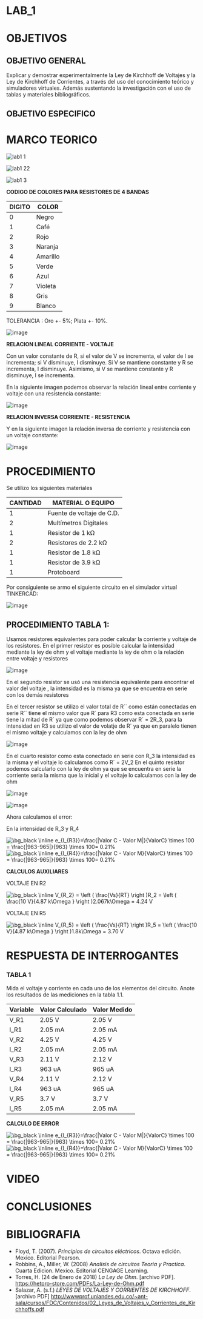 # LAB_1

# OBJETIVOS

## OBJETIVO GENERAL 
 
Explicar y demostrar experimentalmente la Ley de Kirchhoff de Voltajes y la Ley de Kirchhoff de Corrientes, a través del uso del conocimiento teórico y simuladores virtuales. Además sustentando la investigación con el uso de tablas y materiales bibliográficos.

## OBJETIVO ESPECIFICO


# MARCO TEORICO

![lab1 1](https://user-images.githubusercontent.com/93561706/141365791-99e5f16a-eec6-4482-a5da-2cec4cf9452d.jpg)

![lab1 22](https://user-images.githubusercontent.com/93561706/141365810-79bdb7fc-da8f-4f0d-abf2-27da61c10277.jpg)

![lab1 3](https://user-images.githubusercontent.com/93561706/141369551-a6dd8746-624c-4750-a00e-e513e7d6b6eb.jpg)

**CODIGO DE COLORES PARA RESISTORES DE 4 BANDAS** 

| DIGITO | COLOR |
|--------|------------|
| 0 | Negro |
| 1 | Café |
| 2 | Rojo |
| 3 | Naranja |
| 4 | Amarillo |
| 5 | Verde |
| 6 | Azul |
| 7 | Violeta |
| 8 | Gris |
| 9 | Blanco |

TOLERANCIA : Oro +- 5%; Plata +- 10%.

![image](https://user-images.githubusercontent.com/93361435/141390249-a1bc9655-3102-4c92-97af-515aacc43518.png)

**RELACION LINEAL CORRIENTE - VOLTAJE**

Con un valor constante de R, si el valor de V se incrementa, el valor de I se incrementa; si V disminuye, I disminuye. Si V se mantiene constante y R se incrementa, I disminuye. Asimismo, si V se mantiene constante y R disminuye, I se incrementa.

En la siguiente imagen podemos observar la relación lineal entre corriente y voltaje con una resistencia constante: 

![image](https://user-images.githubusercontent.com/93361435/141390367-4ed4d2d6-c8b0-4317-8499-c4ceecd5975a.png)

**RELACION INVERSA CORRIENTE - RESISTENCIA**

Y en la siguiente imagen la relación inversa de corriente y resistencia con un voltaje constante: 

![image](https://user-images.githubusercontent.com/93361435/141390563-0c3d1077-a8f6-459d-bd22-20c62d5e3b33.png)

# PROCEDIMIENTO

Se utilizo los siguientes materiales 

| CANTIDAD | MATERIAL O EQUIPO |
|----------|-------------------------|
| 1 | Fuente de voltaje de C.D. |
| 2 | Multímetros Digitales |
| 1 | Resistor de 1 kΩ |
| 2 | Resistores de 2.2 kΩ |
| 1 | Resistor de 1.8 kΩ |
| 1 | Resistor de 3.9 kΩ |
| 1 | Protoboard |

Por consiguiente se armo el siguiente circuito en el simulador virtual TINKERCAD: 

![image](https://user-images.githubusercontent.com/93361435/141212814-970f588c-f726-407f-a879-8d9a3a8c4add.png)

## PROCEDIMIENTO TABLA 1: 

Usamos resistores equivalentes para poder calcular la corriente y voltaje de los resistores.
En el primer resistor es posible calcular la intensidad mediante la ley de ohm y el voltaje mediante la ley de ohm o la relación entre voltaje y resistores

![image](https://user-images.githubusercontent.com/93361435/141399359-91b8de7a-7151-404b-9e73-29db4fc333b7.png)

En el segundo resistor se usó una resistencia equivalente para encontrar el valor del voltaje , la intensidad es la misma ya que se encuentra en serie con los demás resistores 

En el tercer resistor se utilizo el valor total de R´´ como están conectadas en serie R´´ tiene el mismo valor que R´ para R3 como esta conectada en serie tiene la mitad de R´ ya que como podemos observar R´ = 2R_3, para la intensidad en R3 se utilizo el valor de volatje de R´ ya que en paralelo tienen el mismo voltaje y calculamos con la ley de ohm 

![image](https://user-images.githubusercontent.com/93361435/141398063-ee158f51-6345-4d1d-b6d8-24b777af52ec.png)

En el cuarto resistor como esta conectado en serie con R_3 la intensidad es la misma y el voltaje lo calculamos como R´ = 2V_2
En el quinto resistor podemos calcularlo con la ley de ohm ya que se encuentra en serie la corriente seria la misma que la inicial y el voltaje lo calculamos con la ley de ohm 

![image](https://user-images.githubusercontent.com/93361435/141398087-ae606651-67c9-40ae-b313-5e37b4d47863.png)

![image](https://user-images.githubusercontent.com/93361435/141398100-336ad601-7155-4294-88ef-894ff143108e.png)

Ahora calculamos el error:

En la intensidad de R_3 y R_4

<img src="https://latex.codecogs.com/png.image?\dpi{200}&space;\bg_black&space;\inline&space;e_{I_{R3}}=\frac{|Valor&space;C&space;-&space;Valor&space;M|}{ValorC}&space;\times&space;&space;100&space;=&space;\frac{|963-965|}{963}&space;\times&space;100=&space;0.21%" title="\bg_black \inline e_{I_{R3}}=\frac{|Valor C - Valor M|}{ValorC} \times 100 = \frac{|963-965|}{963} \times 100= 0.21%" />

<img src="https://latex.codecogs.com/png.image?\dpi{200}&space;\bg_black&space;\inline&space;e_{I_{R4}}=\frac{|Valor&space;C&space;-&space;Valor&space;M}{ValorC}&space;\times&space;&space;100&space;=&space;\frac{|963-965|}{963}&space;\times&space;100=&space;0.21%" title="\bg_black \inline e_{I_{R4}}=\frac{|Valor C - Valor M}{ValorC} \times 100 = \frac{|963-965|}{963} \times 100= 0.21%" />

**CALCULOS AUXILIARES**

VOLTAJE EN R2

<img src="https://latex.codecogs.com/png.image?\dpi{200}&space;\bg_black&space;\inline&space;V_{R_2}&space;=&space;\left&space;(&space;\frac{Vs}{RT}&space;\right&space;)R_2&space;=&space;\left&space;(&space;\frac{10&space;V}{4.87&space;k\Omega&space;}&space;\right&space;)2.067k\Omega&space;=&space;4.24&space;V" title="\bg_black \inline V_{R_2} = \left ( \frac{Vs}{RT} \right )R_2 = \left ( \frac{10 V}{4.87 k\Omega } \right )2.067k\Omega = 4.24 V" />

VOLTAJE EN R5

<img src="https://latex.codecogs.com/png.image?\dpi{200}&space;\bg_black&space;\inline&space;V_{R_5}&space;=&space;\left&space;(&space;\frac{Vs}{RT}&space;\right&space;)R_5&space;=&space;\left&space;(&space;\frac{10&space;V}{4.87&space;k\Omega&space;}&space;\right&space;)1.8k\Omega&space;=&space;3.70&space;V" title="\bg_black \inline V_{R_5} = \left ( \frac{Vs}{RT} \right )R_5 = \left ( \frac{10 V}{4.87 k\Omega } \right )1.8k\Omega = 3.70 V" />

# RESPUESTA DE INTERROGANTES

### TABLA 1

Mida el voltaje y corriente en cada uno de los elementos del circuito. Anote los resultados de las mediciones en la tabla 1.1.

| Variable | Valor Calculado | Valor Medido |
|------------- | -------------------- | ------------------ |
| V_R1 | 2.05 V | 2.05 V |
| I_R1 | 2.05 mA | 2.05 mA |
| V_R2 | 4.25 V | 4.25 V |
| I_R2 | 2.05 mA | 2.05 mA |
| V_R3 | 2.11 V | 2.12 V |
| I_R3 | 963 uA | 965 uA |
| V_R4 | 2.11 V | 2.12 V |
| I_R4 | 963 uA | 965 uA |
| V_R5 | 3.7 V | 3.7 V |
| I_R5 | 2.05 mA | 2.05 mA | 

**CALCULO DE ERROR**

<img src="https://latex.codecogs.com/png.image?\dpi{200}&space;\bg_black&space;\inline&space;e_{I_{R3}}=\frac{|Valor&space;C&space;-&space;Valor&space;M|}{ValorC}&space;\times&space;&space;100&space;=&space;\frac{|963-965|}{963}&space;\times&space;100=&space;0.21%" title="\bg_black \inline e_{I_{R3}}=\frac{|Valor C - Valor M|}{ValorC} \times 100 = \frac{|963-965|}{963} \times 100= 0.21%" />

<img src="https://latex.codecogs.com/png.image?\dpi{200}&space;\bg_black&space;\inline&space;e_{I_{R4}}=\frac{|Valor&space;C&space;-&space;Valor&space;M}{ValorC}&space;\times&space;&space;100&space;=&space;\frac{|963-965|}{963}&space;\times&space;100=&space;0.21%" title="\bg_black \inline e_{I_{R4}}=\frac{|Valor C - Valor M}{ValorC} \times 100 = \frac{|963-965|}{963} \times 100= 0.21%" />

# VIDEO

# CONCLUSIONES

# BIBLIOGRAFIA

- Floyd, T. (2007). *Principios de circuitos eléctricos*. Octava edición. Mexico. Editorial Pearson.
- Robbins, A., Miller, W. (2008) *Analisis de circuitos Teoria y Practica*. Cuarta Edicion. Mexico. Editorial CENGAGE Learning.
- Torres, H. (24 de Enero de 2018) *La Ley de Ohm*. [archivo PDF]. https://hetpro-store.com/PDFs/La-Ley-de-Ohm.pdf 
- Salazar, A. (s.f.) *LEYES DE VOLTAJES Y CORRIENTES DE KIRCHHOFF*. [archivo PDF] http://wwwprof.uniandes.edu.co/~ant-sala/cursos/FDC/Contenidos/02_Leyes_de_Voltajes_y_Corrientes_de_Kirchhoffs.pdf 



